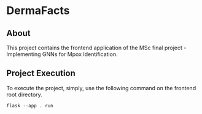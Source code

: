 # DermaFacts

## About

This project contains the frontend application of the MSc final project - Implementing GNNs for Mpox Identification.

## Project Execution

To execute the project, simply, use the following command on the frontend root directory.

```python
flask --app . run
```
